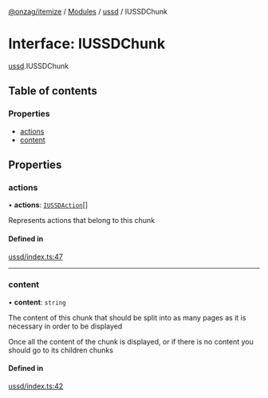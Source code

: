 [@onzag/itemize](../README.md) / [Modules](../modules.md) / [ussd](../modules/ussd.md) / IUSSDChunk

# Interface: IUSSDChunk

[ussd](../modules/ussd.md).IUSSDChunk

## Table of contents

### Properties

- [actions](ussd.IUSSDChunk.md#actions)
- [content](ussd.IUSSDChunk.md#content)

## Properties

### actions

• **actions**: [`IUSSDAction`](ussd.IUSSDAction.md)[]

Represents actions that belong to this chunk

#### Defined in

[ussd/index.ts:47](https://github.com/onzag/itemize/blob/59702dd5/ussd/index.ts#L47)

___

### content

• **content**: `string`

The content of this chunk that should be split
into as many pages as it is necessary in order to be displayed

Once all the content of the chunk is displayed, or if there is no
content you should go to its children chunks

#### Defined in

[ussd/index.ts:42](https://github.com/onzag/itemize/blob/59702dd5/ussd/index.ts#L42)
